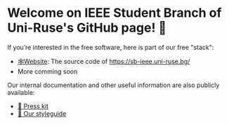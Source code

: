 
# Welcome on IEEE Student Branch of Uni-Ruse's GitHub page! 👋️ 



If you’re interested in the free software, here is part of our free "stack":

* [🕸️Website](https://github.com/): The source code of https://sb-ieee.uni-ruse.bg/
* More comming soon

Our internal documentation and other useful information are also publicly available:

- [📰️ Press kit](#)
- [🎨️ Our styleguide](#) 
